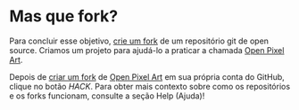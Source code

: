 # Mas que fork?

Para concluir esse objetivo, [crie um fork](https://help.github.com/en/articles/fork-a-repo) de um repositório git de open source. Criamos um projeto para ajudá-lo a praticar a chamada [Open Pixel Art](https://github.com/twilio-labs/open-pixel-art).

Depois de [criar um fork](https://help.github.com/en/articles/fork-a-repo) de [Open Pixel Art](https://github.com/twilio-labs/open-pixel-art) em sua própria conta do GitHub, clique no botão *HACK*. Para obter mais contexto sobre como os repositórios e os forks funcionam, consulte a seção Help (Ajuda)!